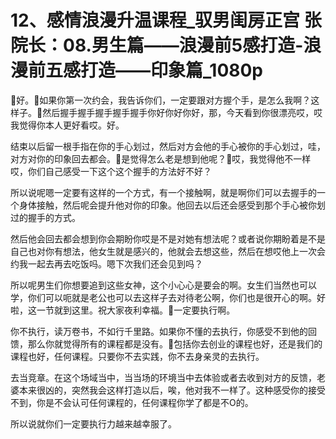 # 12、感情浪漫升温课程_驭男闺房正宫 张院长：08.男生篇——浪漫前5感打造-浪漫前五感打造——印象篇_1080p

🎼好。🎼如果你第一次约会，我告诉你们，一定要跟对方握个手，是怎么我啊？这样子。🎼然后握手握手握手握手握手你好你好你好，那，今天看到你很漂亮哎，哎我觉得你本人更好看哎。好。

结束以后留一根手指在你的手心划过，然后对方会他的手心被你的手心划过，哇，对方对你的印象回去都会。🎼是觉得怎么老是想到他呢？🎼哎，我觉得他不一样哎，你们自己感受一下这个这个握手的方法好不好？

所以说呢嗯一定要有这样的一个方式，有一个接触啊，就是啊你们可以去握手的一个身体接触，然后呢会提升他对你的印象。他回去以后还会感受到那个手心被你划过的握手的方式。

然后他会回去都会想到你会期盼你哎是不是对她有想法呢？或者说你期盼着是不是自己也对你有想法，他女生就是感兴的，他就会去想这些，然后在想哎他上一次会约我一起去再去吃饭吗。嗯下次我们还会见到吗？

所以呢男生们你想要追到这些女神，这个小心心是要会的啊。女生们当然也可以学，你们可以呃就是老公也可以去这样子去对待老公啊，你们也是很开心的啊。好啦，这一节就到这里。祝大家夜利幸福。🎼一定要执行啊。

你不执行，读万卷书，不如行千里路。如果你不懂的去执行，你感受不到他的回馈，那么你就觉得所有的课程都是没有。🎼包括你去创业的课程也好，还是我们的课程也好，任何课程。只要你不去实践，你不去身亲灵的去执行。

去当竞章。在这个场域当中，当当场的环境当中去体验或者去收到对方的反馈，老婆本来很凶的，突然我会这样打造以后，唉，他对我不一样了。这种感受你的接受不到，你是不会认可任何课程的，任何课程你学了都是不O的。

所以说就你们一定要执行力越来越幸服了。